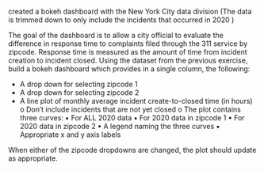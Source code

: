 created a bokeh dashboard with the New York City data division
(The data is trimmed down to only include the incidents that occurred in 2020 )

The goal of the dashboard is to allow a city official to evaluate the difference in response time to complaints filed through the 311 service by zipcode. Response time is measured as the amount of time from incident creation to incident closed. Using the dataset from the previous exercise, build a bokeh dashboard which provides in a single column, the following:
- A drop down for selecting zipcode 1
- A drop down for selecting zipcode 2
- A line plot of monthly average incident create-to-closed time (in hours)
o Don’t include incidents that are not yet closed o The plot contains three curves:
▪ For ALL 2020 data
▪ For 2020 data in zipcode 1
▪ For 2020 data in zipcode 2
▪ A legend naming the three curves
▪ Appropriate x and y axis labels

 When either of the zipcode dropdowns are changed, the plot should update as appropriate.

